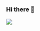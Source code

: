 ### Hi there 👋

<img src="https://img.shields.io/badge/{kotlin}-{000000}?style={flat}&logo={Kotlin}&logoColor={7F52FF}"/>
